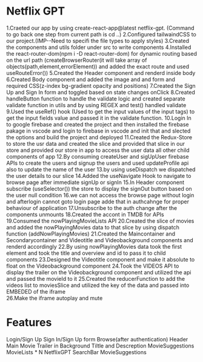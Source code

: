 # Netflix GPT
1.Craeted our app by using create-react-app@latest netflix-gpt.
(Command to go back one step from current path is cd ..)
2.Configured tailwaindCSS to our project.(IMP--Need to specifi the file types to apply styles)
3.Created the components and utils folder under src to write components
4.Installed the react-router-dom(npm i -D react-router-dom) for dynamic routing based on the url path
(createBrowserRouter(it will take array of objects(path,element,errorElement)) and added the exact route and used useRouteError()) 
5.Created the Header component and renderd inside body 
6.Created Body component and added the image and and form and required CSS(z-index bg-gradient opacity and positions)
7.Created the Sign Up and Sign In form and toggled based on state changes onClick
8.Created handleButton function to handle the validate logic and created separate validate function in utils and by using REGEX and test() handled validate 
9.Used the useRef() hook (Used to get the input values of the input tags) to get the input fields value and passed it in the validate function.
10.Login In to google firebase and created the project and then installed the firebase pakage in vscode and login to firebase in vscode and init that and slected the options and build the project and  deployed 
11.Created the Redux-Store to store the usr data and created the slice and provided that slice in our store and provided our store in app to access the user data all other child components of app
12.By consuming createUser and sigUpUser firebase APIs to create the users and signup the users and used updateProfile api also to update the name of the user 
13.by using useDispatch we dispatched the user details to our slice 
14.Added the useNavigate Hook to navigate to browse page after immediate signUp or signIn 
15.In Header component subscribe (useSelector()) the store to display the signOut button based on the user null condition 
16.we can not access the browse page without login and afterlogin cannot goto login page adde that in authcahnge for proper behaviour of application 
17.Unsubscribe to the auth change after the components unmounts 
18.Created the accont in TMDB for APIs 
19.Consumed the nowPlayingMovieLists API 
20.Created the slice of movies and added the nowPlayingMovies data to that slice by using dispatch function (addNowPlayingMovies)
21.Created the Maincontainer and Secondarycontainer and Videotitle and Videobackground components and renderd accordingly 
22.By using nowPlayingMovies data took the first element and took the title and overview and id to pass it to child components 
23.Designed the Videotitle component and make it absolute to float on the Videobackground component 
24.Took the VIDEOS API to display the trailer on the Videobackground component and utilized the api and passed the movieId to it 
25.Created the reducerFunction to add the videos list to moviesSlice and utilized the key of the data and passed into EMBEDED of the iframe  
26.Make the iframe autoplay and mute

# Features
Login/Sign Up
    Sign In/Sign Up form
Browse(after authentication)
    Header
    Main Movie
        Trailer in Background
        Tiltle and Descreption
        MovieSuggestions
            MovieLists * N
NetflixGPT
    SearchBar
    MovieSuggestions

    
 
